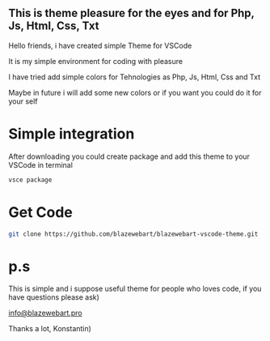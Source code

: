 ## This is theme pleasure for the eyes and for Php, Js, Html, Css, Txt

Hello friends, i have created simple Theme for VSCode

It is my simple environment for coding with pleasure

I have tried add simple colors for Tehnologies as Php, Js, Html, Css and Txt

Maybe in future i will add some new colors or if you want you could do it for your self

# Simple integration 

After downloading you could create package and add this theme to your VSCode in terminal

```sh
vsce package
``` 

# Get Code
```sh
git clone https://github.com/blazewebart/blazewebart-vscode-theme.git
``` 

# p.s

This is simple and i suppose useful theme for people who loves code, if you have questions please ask) 

info@blazewebart.pro

Thanks a lot, Konstantin)
